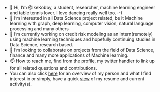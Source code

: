 - 👋 Hi, I’m @IkeKobby, a student, researcher, machine learning engineer and table tennis lover. I love dancing really well too. :-)
- 👀 I’m interested in all Data Science project related, be it Machine learning with graph, deep learning, computer vision, natural language processing and many others
- 🌱 I’m currently working on credit risk modeling as an intern(remotely) using machine learning techniques and hopefully continuing studies in Data Science, research based.
- 💞️ I’m looking to collaborate on projects from the field of Data Science, finance and many more applications of Machine learning.
- 📫 How to reach me, find from the profile, my twitter handler to link up for all related questions and contributions. 
- You can also click [here](https://ikekobby.github.io) for an overview of my person and what I find interest in or simply, have a quick [view](https://github.com/IkeKobby/IkeKobby/edit/main/cv.pdf) of my resume and current activity(s). 

<!---
IkeKobby/IkeKobby is a ✨ special ✨ repository because its `README.md` (this file) appears on your GitHub profile.
You can click the Preview link to take a look at your changes.
--->
